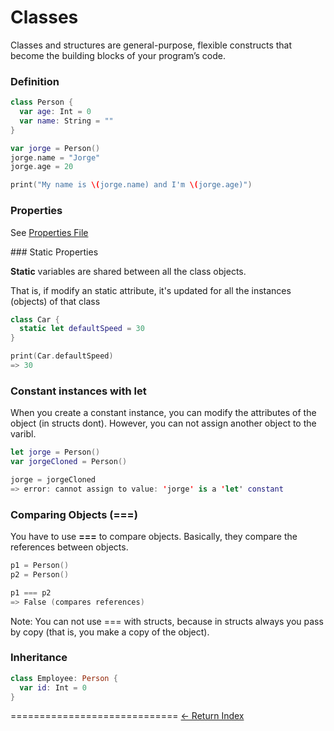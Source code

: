 # Classes

Classes and structures are general-purpose, flexible constructs that become the building blocks of your program’s code.

### Definition

```Swift
class Person {
  var age: Int = 0
  var name: String = ""
}

var jorge = Person()
jorge.name = "Jorge"
jorge.age = 20

print("My name is \(jorge.name) and I'm \(jorge.age)")
```
### Properties

See [Properties File](./Properties.md)

### Static Properties

**Static** variables are shared between all the class objects.

That is, if modify an static attribute, it's updated for all the instances (objects) of that class

```Swift
class Car {
  static let defaultSpeed = 30
}

print(Car.defaultSpeed)
=> 30
```

### Constant instances with let

When you create a constant instance, you can modify the attributes of the object (in structs dont). However, you can not assign another object to the varibl.

```Swift
let jorge = Person()
var jorgeCloned = Person()

jorge = jorgeCloned
=> error: cannot assign to value: 'jorge' is a 'let' constant
```

### Comparing Objects (===)

You have to use **===** to compare objects. Basically, they compare the references between objects.

```Swift
p1 = Person()
p2 = Person()

p1 === p2
=> False (compares references)
```

Note: You can not use === with structs, because in structs always you pass by copy (that is, you make a copy of the object).

### Inheritance

```Swift
class Employee: Person {
  var id: Int = 0
}
```

=============================
[<- Return Index](/README.md)
